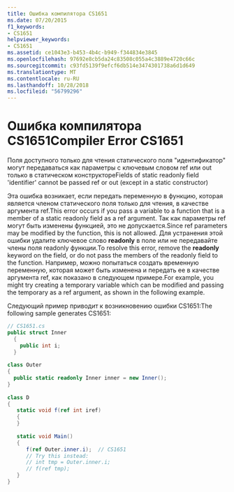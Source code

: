 ```yaml
---
title: Ошибка компилятора CS1651
ms.date: 07/20/2015
f1_keywords:
- CS1651
helpviewer_keywords:
- CS1651
ms.assetid: ce1043e3-b453-4b4c-b949-f344834e3845
ms.openlocfilehash: 97692e8cb5da24c83508c055a4c3889e4720c66c
ms.sourcegitcommit: c93fd5139f9efcf6db514e3474301738a6d1d649
ms.translationtype: MT
ms.contentlocale: ru-RU
ms.lasthandoff: 10/28/2018
ms.locfileid: "56799296"
---
```

# <a name="compiler-error-cs1651"></a><span data-ttu-id="1bae8-102">Ошибка компилятора CS1651</span><span class="sxs-lookup"><span data-stu-id="1bae8-102">Compiler Error CS1651</span></span>
<span data-ttu-id="1bae8-103">Поля доступного только для чтения статического поля "идентификатор" могут передаваться как параметры с ключевым словом ref или out только в статическом конструкторе</span><span class="sxs-lookup"><span data-stu-id="1bae8-103">Fields of static readonly field 'identifier' cannot be passed ref or out (except in a static constructor)</span></span>  
  
 <span data-ttu-id="1bae8-104">Эта ошибка возникает, если передать переменную в функцию, которая является членом статического поля только для чтения, в качестве аргумента ref.</span><span class="sxs-lookup"><span data-stu-id="1bae8-104">This error occurs if you pass a variable to a function that is a member of a static readonly field as a ref argument.</span></span> <span data-ttu-id="1bae8-105">Так как параметры ref могут быть изменены функцией, это не допускается.</span><span class="sxs-lookup"><span data-stu-id="1bae8-105">Since ref parameters may be modified by the function, this is not allowed.</span></span> <span data-ttu-id="1bae8-106">Для устранения этой ошибки удалите ключевое слово **readonly** в поле или не передавайте члены поля readonly функции.</span><span class="sxs-lookup"><span data-stu-id="1bae8-106">To resolve this error, remove the **readonly** keyword on the field, or do not pass the members of the readonly field to the function.</span></span> <span data-ttu-id="1bae8-107">Например, можно попытаться создать временную переменную, которая может быть изменена и передать ее в качестве аргумента ref, как показано в следующем примере.</span><span class="sxs-lookup"><span data-stu-id="1bae8-107">For example, you might try creating a temporary variable which can be modified and passing the temporary as a ref argument, as shown in the following example.</span></span>  
  
 <span data-ttu-id="1bae8-108">Следующий пример приводит к возникновению ошибки CS1651:</span><span class="sxs-lookup"><span data-stu-id="1bae8-108">The following sample generates CS1651:</span></span>  
  
```csharp  
// CS1651.cs  
public struct Inner  
  {  
    public int i;  
  }  
  
class Outer  
{    
  public static readonly Inner inner = new Inner();  
}  
  
class D  
{  
   static void f(ref int iref)  
   {  
   }  
  
   static void Main()  
   {  
      f(ref Outer.inner.i);  // CS1651  
      // Try this instead:  
      // int tmp = Outer.inner.i;  
      // f(ref tmp);  
   }  
}  
```
